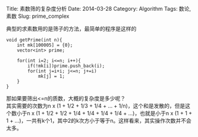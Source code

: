 Title: 素数筛的复杂度分析
Date: 2014-03-28
Category: Algorithm
Tags: 数论, 素数
Slug: prime_complex


典型的求素数用的是筛子的方法，最简单的程序是这样的

	void getPrime(int n){
		int mk[100005] = {0};
		vector<int> prime;

		for(int i=2; i<=n; i++){
			if(!mk[i])prime.push_back(i);
			for(int j=i+i; j<=n; j+=i)
				mk[j] = 1;
		}
	}

那如果要筛出<=n的质数，大概的复杂度是多少呢？  
其实需要的次数为n x (1 + 1/2 + 1/3 + 1/4 + ... + 1/n)，这个和是发散的，但是这个数小于n x (1 + 1/2 + 1/2 + 1/4 + 1/4 + 1/4 + 1/4 + ...)，也就是小于n x (1 + 1 + 1 + ...)，一共有k个1，其中2的k次方小于等于n。这样看来，其实操作次数并不会太多。